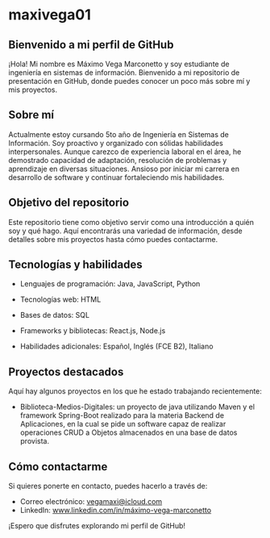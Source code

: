 # maxivega01

## Bienvenido a mi perfil de GitHub

¡Hola! Mi nombre es Máximo Vega Marconetto y soy estudiante de ingeniería en sistemas de información. Bienvenido a mi repositorio de presentación en GitHub, donde puedes conocer un poco más sobre mí y mis proyectos.

## Sobre mí

Actualmente estoy cursando 5to año de Ingeniería en Sistemas de Información. Soy proactivo y organizado con sólidas habilidades interpersonales. Aunque carezco de experiencia laboral en el área, he demostrado capacidad de adaptación, resolución de problemas y aprendizaje en diversas situaciones. Ansioso por iniciar mi carrera en desarrollo de software y continuar fortaleciendo mis habilidades.

## Objetivo del repositorio

Este repositorio tiene como objetivo servir como una introducción a quién soy y qué hago. Aquí encontrarás una variedad de información, desde detalles sobre mis proyectos hasta cómo puedes contactarme.

## Tecnologías y habilidades

- Lenguajes de programación: Java, JavaScript, Python
- Tecnologías web: HTML
- Bases de datos: SQL
- Frameworks y bibliotecas: React.js, Node.js

- Habilidades adicionales: Español, Inglés (FCE B2), Italiano

## Proyectos destacados

Aquí hay algunos proyectos en los que he estado trabajando recientemente:

- Biblioteca-Medios-Digitales: un proyecto de java utilizando Maven y el framework Spring-Boot realizado para la materia Backend de Aplicaciones, en la cual se pide un software capaz de realizar operaciones CRUD a Objetos almacenados en una base de datos provista.

## Cómo contactarme

Si quieres ponerte en contacto, puedes hacerlo a través de:

- Correo electrónico: vegamaxi@icloud.com
- LinkedIn: www.linkedin.com/in/máximo-vega-marconetto

¡Espero que disfrutes explorando mi perfil de GitHub!
